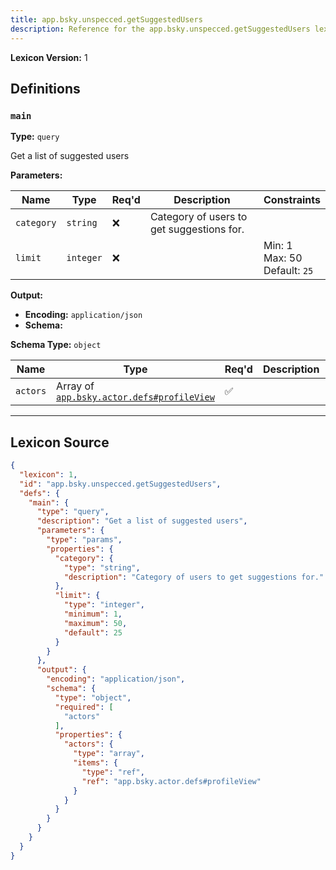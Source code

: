 ```yaml
---
title: app.bsky.unspecced.getSuggestedUsers
description: Reference for the app.bsky.unspecced.getSuggestedUsers lexicon
---
```

**Lexicon Version:** 1

## Definitions

<a name="main"></a>
### `main`

**Type:** `query`

Get a list of suggested users

**Parameters:**

| Name | Type | Req'd  | Description | Constraints |
|------|------|----------|-------------|-------------|
| `category` | `string` | ❌  | Category of users to get suggestions for. |  |
| `limit` | `integer` | ❌  |  | Min: 1<br/>Max: 50<br/>Default: `25` |
**Output:**

- **Encoding:** `application/json`
- **Schema:**

**Schema Type:** `object`

| Name | Type | Req'd  | Description | Constraints |
|------|------|----------|-------------|-------------|
| `actors` | Array of [`app.bsky.actor.defs#profileView`](/lexicons/app/bsky/actor/app-bsky-actor-defs#profileview) | ✅  |  |  |

---

## Lexicon Source
```json
{
  "lexicon": 1,
  "id": "app.bsky.unspecced.getSuggestedUsers",
  "defs": {
    "main": {
      "type": "query",
      "description": "Get a list of suggested users",
      "parameters": {
        "type": "params",
        "properties": {
          "category": {
            "type": "string",
            "description": "Category of users to get suggestions for."
          },
          "limit": {
            "type": "integer",
            "minimum": 1,
            "maximum": 50,
            "default": 25
          }
        }
      },
      "output": {
        "encoding": "application/json",
        "schema": {
          "type": "object",
          "required": [
            "actors"
          ],
          "properties": {
            "actors": {
              "type": "array",
              "items": {
                "type": "ref",
                "ref": "app.bsky.actor.defs#profileView"
              }
            }
          }
        }
      }
    }
  }
}
```
